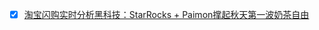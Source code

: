 - [x] [淘宝闪购实时分析黑科技：StarRocks + Paimon撑起秋天第一波奶茶自由](https://mp.weixin.qq.com/s/0RWBOrRRMS6nAFcWNwbcZw)
